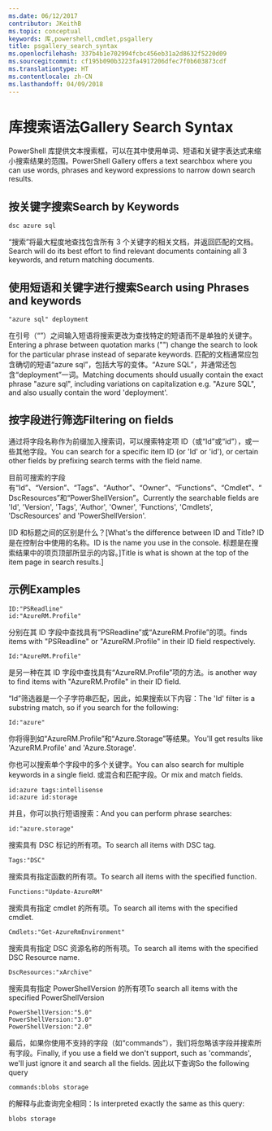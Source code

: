 ```yaml
---
ms.date: 06/12/2017
contributor: JKeithB
ms.topic: conceptual
keywords: 库,powershell,cmdlet,psgallery
title: psgallery_search_syntax
ms.openlocfilehash: 337b4b1e702994fcbc456eb31a2d8632f5220d09
ms.sourcegitcommit: cf195b090b3223fa4917206dfec7f0b603873cdf
ms.translationtype: HT
ms.contentlocale: zh-CN
ms.lasthandoff: 04/09/2018
---
```

# <a name="gallery-search-syntax"></a><span data-ttu-id="66955-103">库搜索语法</span><span class="sxs-lookup"><span data-stu-id="66955-103">Gallery Search Syntax</span></span>

<span data-ttu-id="66955-104">PowerShell 库提供文本搜索框，可以在其中使用单词、短语和关键字表达式来缩小搜索结果的范围。</span><span class="sxs-lookup"><span data-stu-id="66955-104">PowerShell Gallery offers a text searchbox where you can use words, phrases and keyword expressions to narrow down search results.</span></span>

## <a name="search-by-keywords"></a><span data-ttu-id="66955-105">按关键字搜索</span><span class="sxs-lookup"><span data-stu-id="66955-105">Search by Keywords</span></span>

    dsc azure sql

<span data-ttu-id="66955-106">“搜索”将最大程度地查找包含所有 3 个关键字的相关文档，并返回匹配的文档。</span><span class="sxs-lookup"><span data-stu-id="66955-106">Search will do its best effort to find relevant documents containing all 3 keywords, and return matching documents.</span></span>

## <a name="search-using-phrases-and-keywords"></a><span data-ttu-id="66955-107">使用短语和关键字进行搜索</span><span class="sxs-lookup"><span data-stu-id="66955-107">Search using Phrases and keywords</span></span>

    "azure sql" deployment

<span data-ttu-id="66955-108">在引号（“”）之间输入短语将搜索更改为查找特定的短语而不是单独的关键字。</span><span class="sxs-lookup"><span data-stu-id="66955-108">Entering a phrase between quotation marks ("") change the search to look for the particular phrase instead of separate keywords.</span></span>
<span data-ttu-id="66955-109">匹配的文档通常应包含确切的短语“azure sql”，包括大写的变体。“Azure SQL”，并通常还包含“deployment”一词。</span><span class="sxs-lookup"><span data-stu-id="66955-109">Matching documents should usually contain the exact phrase "azure sql", including variations on capitalization e.g. "Azure SQL", and also usually contain the word 'deployment'.</span></span>

## <a name="filtering-on-fields"></a><span data-ttu-id="66955-110">按字段进行筛选</span><span class="sxs-lookup"><span data-stu-id="66955-110">Filtering on fields</span></span>

<span data-ttu-id="66955-111">通过将字段名称作为前缀加入搜索词，可以搜索特定项 ID（或“Id”或“id”），或一些其他字段。</span><span class="sxs-lookup"><span data-stu-id="66955-111">You can search for a specific item ID (or 'Id' or 'id'), or certain other fields by prefixing search terms with the field name.</span></span>

<span data-ttu-id="66955-112">目前可搜索的字段有“Id”、“Version”、“Tags”、“Author”、“Owner”、“Functions”、“Cmdlet”、“DscResources”和“PowerShellVersion”。</span><span class="sxs-lookup"><span data-stu-id="66955-112">Currently the searchable fields are 'Id', 'Version', 'Tags', 'Author', 'Owner', 'Functions', 'Cmdlets', 'DscResources' and 'PowerShellVersion'.</span></span>

<span data-ttu-id="66955-113">[ID 和标题之间的区别是什么？</span><span class="sxs-lookup"><span data-stu-id="66955-113">[What's the difference between ID and Title?</span></span> <span data-ttu-id="66955-114">ID 是在控制台中使用的名称。</span><span class="sxs-lookup"><span data-stu-id="66955-114">ID is the name you use in the console.</span></span> <span data-ttu-id="66955-115">标题是在搜索结果中的项页顶部所显示的内容。]</span><span class="sxs-lookup"><span data-stu-id="66955-115">Title is what is shown at the top of the item page in search results.]</span></span>

## <a name="examples"></a><span data-ttu-id="66955-116">示例</span><span class="sxs-lookup"><span data-stu-id="66955-116">Examples</span></span>

    ID:"PSReadline"
    id:"AzureRM.Profile"

<span data-ttu-id="66955-117">分别在其 ID 字段中查找具有“PSReadline”或“AzureRM.Profile”的项。</span><span class="sxs-lookup"><span data-stu-id="66955-117">finds items with "PSReadline" or "AzureRM.Profile" in their ID field respectively.</span></span>

    Id:"AzureRM.Profile"

<span data-ttu-id="66955-118">是另一种在其 ID 字段中查找具有“AzureRM.Profile”项的方法。</span><span class="sxs-lookup"><span data-stu-id="66955-118">is another way to find items with "AzureRM.Profile" in their ID field.</span></span>

<span data-ttu-id="66955-119">“Id”筛选器是一个子字符串匹配，因此，如果搜索以下内容：</span><span class="sxs-lookup"><span data-stu-id="66955-119">The 'Id' filter is a substring match, so if you search for the following:</span></span>

    Id:"azure"

<span data-ttu-id="66955-120">你将得到如“AzureRM.Profile”和“Azure.Storage”等结果。</span><span class="sxs-lookup"><span data-stu-id="66955-120">You'll get results like 'AzureRM.Profile' and 'Azure.Storage'.</span></span>

<span data-ttu-id="66955-121">你也可以搜索单个字段中的多个关键字。</span><span class="sxs-lookup"><span data-stu-id="66955-121">You can also search for multiple keywords in a single field.</span></span> <span data-ttu-id="66955-122">或混合和匹配字段。</span><span class="sxs-lookup"><span data-stu-id="66955-122">Or mix and match fields.</span></span>

    id:azure tags:intellisense
    id:azure id:storage

<span data-ttu-id="66955-123">并且，你可以执行短语搜索：</span><span class="sxs-lookup"><span data-stu-id="66955-123">And you can perform phrase searches:</span></span>

    id:"azure.storage"


<span data-ttu-id="66955-124">搜索具有 DSC 标记的所有项。</span><span class="sxs-lookup"><span data-stu-id="66955-124">To search all items with DSC tag.</span></span>

    Tags:"DSC"

<span data-ttu-id="66955-125">搜索具有指定函数的所有项。</span><span class="sxs-lookup"><span data-stu-id="66955-125">To search all items with the specified function.</span></span>

    Functions:"Update-AzureRM"

<span data-ttu-id="66955-126">搜索具有指定 cmdlet 的所有项。</span><span class="sxs-lookup"><span data-stu-id="66955-126">To search all items with the specified cmdlet.</span></span>

    Cmdlets:"Get-AzureRmEnvironment"

<span data-ttu-id="66955-127">搜索具有指定 DSC 资源名称的所有项。</span><span class="sxs-lookup"><span data-stu-id="66955-127">To search all items with the specified DSC Resource name.</span></span>

    DscResources:"xArchive"

<span data-ttu-id="66955-128">搜索具有指定 PowerShellVersion 的所有项</span><span class="sxs-lookup"><span data-stu-id="66955-128">To search all items with the specified PowerShellVersion</span></span>

    PowerShellVersion:"5.0"
    PowerShellVersion:"3.0"
    PowerShellVersion:"2.0"


<span data-ttu-id="66955-129">最后，如果你使用不支持的字段（如“commands”），我们将忽略该字段并搜索所有字段。</span><span class="sxs-lookup"><span data-stu-id="66955-129">Finally, if you use a field we don't support, such as 'commands', we'll just ignore it and search all the fields.</span></span> <span data-ttu-id="66955-130">因此以下查询</span><span class="sxs-lookup"><span data-stu-id="66955-130">So the following query</span></span>

    commands:blobs storage

<span data-ttu-id="66955-131">的解释与此查询完全相同：</span><span class="sxs-lookup"><span data-stu-id="66955-131">Is interpreted exactly the same as this query:</span></span>

    blobs storage
